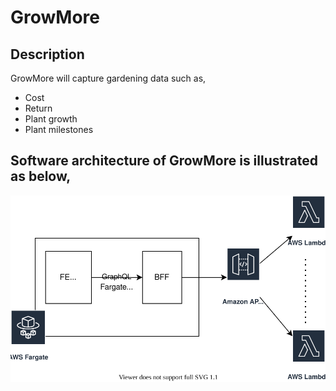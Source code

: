 # GrowMore

## Description

GrowMore will capture gardening data such as,

* Cost
* Return
* Plant growth
* Plant milestones

## Software architecture of GrowMore is illustrated as below,

![software_architecture](diagrams/software_architecture.drawio.svg)
